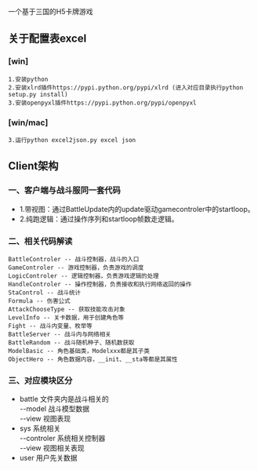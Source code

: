 
一个基于三国的H5卡牌游戏
## 关于配置表excel   
### [win]  
	1.安装python   
	2.安装xlrd插件https://pypi.python.org/pypi/xlrd (进入对应目录执行python setup.py install)   
	3.安装openpyxl插件https://pypi.python.org/pypi/openpyxl   
### [win/mac]  
    3.运行python excel2json.py excel json   


## Client架构  
### 一、客户端与战斗服同一套代码  
* 1.带视图：通过BattleUpdate内的update驱动gamecontroler中的startloop。  
* 2.纯跑逻辑：通过操作序列和startloop帧数走逻辑。  


  
### 二、相关代码解读  
    BattleControler -- 战斗控制器，战斗的入口  
    GameControler -- 游戏控制器，负责游戏的调度  
    LogicControler -- 逻辑控制器，负责游戏逻辑的处理 
    HandleControler -- 操作控制器，负责接收和执行网络返回的操作
    StaControl -- 战斗统计    
    Formula -- 伤害公式  
    AttackChooseType -- 获取技能攻击对象     
    LevelInfo -- 关卡数据，用于创建角色等 
    Fight -- 战斗内变量、枚举等  
    BattleServer -- 战斗内与网络相关  
    BattleRandom -- 战斗随机种子、随机数获取  
    ModelBasic -- 角色基础类，Modelxxx都是其子类  
    ObjectHero -- 角色数据内容，__init、__sta等都是其属性   
### 三、对应模块区分  
* battle 文件夹内是战斗相关的  
	--model	战斗模型数据  
	--view	视图表现  
* sys 系统相关  
	--controler	系统相关控制器  
	--view	视图相关表现  
* user 用户先关数据  